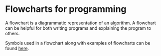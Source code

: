 # Flowcharts for programming

A flowchart is a diagrammatic representation of an algorithm. 
A flowchart can be helpful for both writing programs and explaining the program to others.

Symbols used in a flowchart along with examples of flowcharts can be found [here](https://www.programiz.com/article/flowchart-programming).